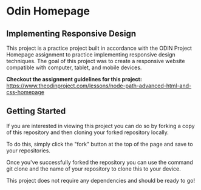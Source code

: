 # Odin Homepage

## Implementing Responsive Design

This project is a practice project built in accordance with the ODIN Project Homepage assignment to practice implementing responsive design techniques. The goal of this project was to create a responsive website compatible with computer, tablet, and mobile devices.

**Checkout the assignment guidelines for this project:**
https://www.theodinproject.com/lessons/node-path-advanced-html-and-css-homepage

## Getting Started

If you are interested in viewing this project you can do so by forking a copy of this repository and then cloning your forked repository locally.

To do this, simply click the "fork" button at the top of the page and save to your repositories.

Once you've successfully forked the repository you can use the command git clone and the name of your repository to clone this to your device. 

This project does not require any dependencies and should be ready to go!